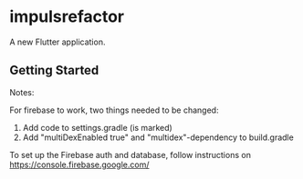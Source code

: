 # impulsrefactor

A new Flutter application.

## Getting Started

Notes:

For firebase to work, two things needed to be changed:
1) Add code to settings.gradle (is marked)
2) Add "multiDexEnabled true" and "multidex"-dependency to build.gradle

To set up the Firebase auth and database, follow instructions on https://console.firebase.google.com/